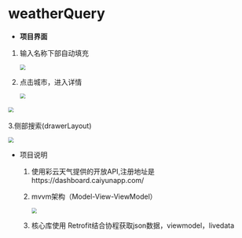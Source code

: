 # weatherQuery
* **项目界面**

1. 输入名称下部自动填充

    <img src="https://pic.imgdb.cn/item/621c6b1c2ab3f51d912d50b0.png" style="zoom:67%;" />

2. 点击城市，进入详情
 
    <img src="https://pic.imgdb.cn/item/621c6b572ab3f51d912de628.png" style="zoom:67%;" />
    

​   <img src="https://pic.imgdb.cn/item/621c6b9c2ab3f51d912e8a65.png" style="zoom:67%;" />

3.侧部搜索(drawerLayout)

   <img src="https://pic.imgdb.cn/item/621c6c852ab3f51d9130963c.png" style="zoom:67%;" />

* 项目说明

  1. 使用彩云天气提供的开放API,注册地址是https://dashboard.caiyunapp.com/
  
  2. mvvm架构（Model-View-ViewModel）
  
     <img src="https://pic.imgdb.cn/item/621c76b12ab3f51d914484db.png" style="zoom: 67%;" />
  
  3. 核心库使用 Retrofit结合协程获取json数据，viewmodel，livedata
